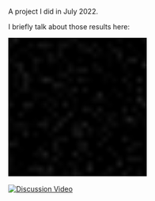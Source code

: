 A project I did in July 2022.

I briefly talk about those results here:

<img src="https://github.com/Kinvert/resume/blob/main/ml/autoencoders/mnist_visualizations_1_train_history/zzzmnist_autoencoder_vis.gif" width="280" height="280"/>

[![Discussion Video](https://img.youtube.com/vi/SL52H2fggL5U/0.jpg)](https://www.youtube.com/watch?v=L52H2fggL5U&t=16s "Discussion Video")
